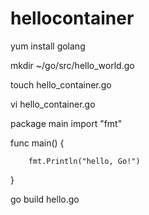 # hellocontainer
yum install golang

mkdir ~/go/src/hello_world.go

touch hello_container.go

vi hello_container.go

package main
import "fmt"

func main() {

        fmt.Println("hello, Go!")
}

go build hello.go

